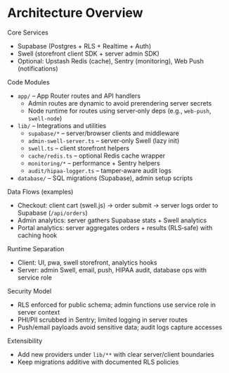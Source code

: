 Architecture Overview
=====================

Core Services
- Supabase (Postgres + RLS + Realtime + Auth)
- Swell (storefront client SDK + server admin SDK)
- Optional: Upstash Redis (cache), Sentry (monitoring), Web Push (notifications)

Code Modules
- `app/` – App Router routes and API handlers
  - Admin routes are dynamic to avoid prerendering server secrets
  - Node runtime for routes using server‑only deps (e.g., `web-push`, `swell-node`)
- `lib/` – Integrations and utilities
  - `supabase/*` – server/browser clients and middleware
  - `admin-swell-server.ts` – server‑only Swell (lazy init)
  - `swell.ts` – client storefront helpers
  - `cache/redis.ts` – optional Redis cache wrapper
  - `monitoring/*` – performance + Sentry helpers
  - `audit/hipaa-logger.ts` – tamper‑aware audit logs
- `database/` – SQL migrations (Supabase), admin setup scripts

Data Flows (examples)
- Checkout: client cart (swell.js) → order submit → server logs order to Supabase (`/api/orders`)
- Admin analytics: server gathers Supabase stats + Swell analytics
- Portal analytics: server aggregates orders + results (RLS‑safe) with caching hook

Runtime Separation
- Client: UI, pwa, swell storefront, analytics hooks
- Server: admin Swell, email, push, HIPAA audit, database ops with service role

Security Model
- RLS enforced for public schema; admin functions use service role in server context
- PHI/PII scrubbed in Sentry; limited logging in server routes
- Push/email payloads avoid sensitive data; audit logs capture accesses

Extensibility
- Add new providers under `lib/**` with clear server/client boundaries
- Keep migrations additive with documented RLS policies

